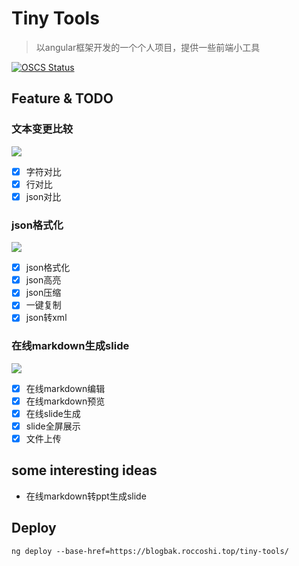 # Tiny Tools

> 以angular框架开发的一个个人项目，提供一些前端小工具

[![OSCS Status](https://www.oscs1024.com/platform/badge/Lincest/tiny-tools.svg?size=small)](https://www.oscs1024.com/project/Lincest/tiny-tools?ref=badge_small)

## Feature & TODO

### 文本变更比较

![](https://youpai.roccoshi.top/img/202207111722437.png)

- [x] 字符对比
- [x] 行对比
- [x] json对比

### json格式化

![](https://youpai.roccoshi.top/img/202207200235027.png)

- [x] json格式化
- [x] json高亮
- [x] json压缩
- [x] 一键复制
- [x] json转xml

### 在线markdown生成slide

![](https://youpai.roccoshi.top/img/202207200235517.png)

- [x] 在线markdown编辑
- [x] 在线markdown预览
- [x] 在线slide生成
- [x] slide全屏展示
- [x] 文件上传

## some interesting ideas 

- 在线markdown转ppt生成slide

## Deploy

`ng deploy --base-href=https://blogbak.roccoshi.top/tiny-tools/`
